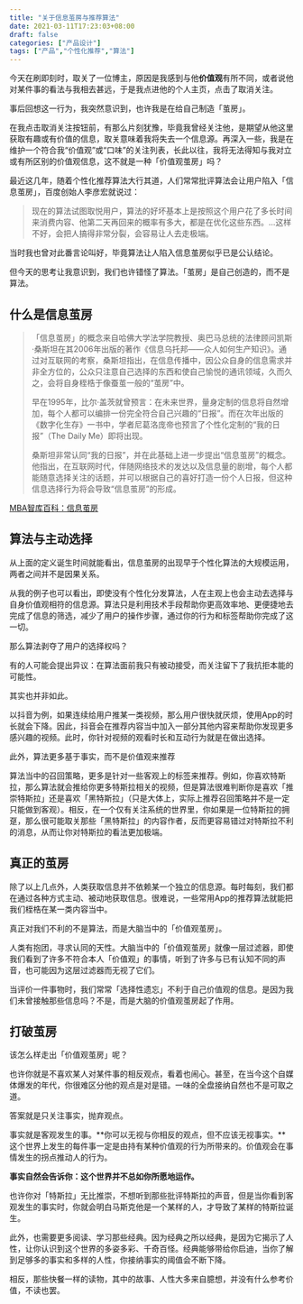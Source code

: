 ```yaml
---
title: "关于信息茧房与推荐算法"
date: 2021-03-11T17:23:03+08:00
draft: false
categories: ["产品设计"]
tags: ["产品","个性化推荐","算法"]
---
```


今天在刷即刻时，取关了一位博主，原因是我感到与他**价值观**有所不同，或者说他对某件事的看法与我相去甚远，于是我点进他的个人主页，点击了取消关注。

事后回想这一行为，我突然意识到，也许我是在给自己制造「茧房」。

在我点击取消关注按钮前，有那么片刻犹豫，毕竟我曾经关注他，是期望从他这里获取有趣或有价值的信息，取关意味着我将失去一个信息源。再深入一些，我是在维护一个符合我“价值观”或“口味”的关注列表，长此以往，我将无法得知与我对立或有所区别的价值观信息，这不就是一种「价值观茧房」吗？

最近这几年，随着个性化推荐算法大行其道，人们常常批评算法会让用户陷入「信息茧房」，百度创始人李彦宏就说过：

> 现在的算法试图取悦用户，算法的好坏基本上是按照这个用户花了多长时间来消费内容、他第二天再回来的概率有多大，都是在优化这些东西。...这样不好，会把人搞得非常分裂，会容易让人去走极端。

当时我也曾对此番言论叫好，毕竟算法让人陷入信息茧房似乎已是公认结论。

但今天的思考让我意识到，我们也许错怪了算法。「茧房」是自己创造的，而不是算法。

## 什么是信息茧房

> 「信息茧房」的概念来自哈佛大学法学院教授、奥巴马总统的法律顾问凯斯·桑斯坦在其2006年出版的著作《信息乌托邦——众人如何生产知识》。通过对互联网的考察，桑斯坦指出，在信息传播中，因公众自身的信息需求并非全方位的，公众只注意自己选择的东西和使自己愉悦的通讯领域，久而久之，会将自身桎梏于像蚕茧一般的“茧房”中。
>
> 早在1995年，比尔·盖茨就曾预言：在未来世界，量身定制的信息将自然增加，每个人都可以编排一份完全符合自己兴趣的“日报”。而在次年出版的《数字化生存》一书中，学者尼葛洛庞帝也预言了个性化定制的“我的日报”（The Daily Me）即将出现。
>
> 桑斯坦非常认同“我的日报”，并在此基础上进一步提出“信息茧房”的概念。他指出，在互联网时代，伴随网络技术的发达以及信息量的剧增，每个人都能随意选择关注的话题，并可以根据自己的喜好打造一份个人日报，但这种信息选择行为将会导致“信息茧房”的形成。

[MBA智库百科：信息茧房](https://wiki.mbalib.com/wiki/%E4%BF%A1%E6%81%AF%E8%8C%A7%E6%88%BF)

## 算法与主动选择

从上面的定义诞生时间就能看出，信息茧房的出现早于个性化算法的大规模运用，两者之间并不是因果关系。

从我的例子也可以看出，即使没有个性化分发算法，人在主观上也会主动去选择与自身价值观相符的信息源。算法只是利用技术手段帮助你更高效率地、更便捷地去完成了信息的筛选，减少了用户的操作步骤，通过你的行为和标签帮助你完成了这一切。

那么算法剥夺了用户的选择权吗？

有的人可能会提出异议：在算法面前我只有被动接受，而关注留下了我抗拒本能的可能性。

其实也并非如此。

以抖音为例，如果连续给用户推某一类视频，那么用户很快就厌烦，使用App的时长就会下降。因此，抖音会在推荐内容当中加入一部分其他内容来帮助你发现更多感兴趣的视频。此时，你针对视频的观看时长和互动行为就是在做出选择。

此外，算法更多基于事实，而不是价值观来推荐

算法当中的召回策略，更多是针对一些客观上的标签来推荐。例如，你喜欢特斯拉，那么算法就会推给你更多特斯拉相关的视频，但是算法很难判断你是喜欢「推崇特斯拉」还是喜欢「黑特斯拉」（只是大体上，实际上推荐召回策略并不是一定只能做到客观）。相反，在一个仅有关注系统的世界里，你如果是一位特斯拉的拥趸，那么很可能取关那些「黑特斯拉」的内容作者，反而更容易错过对特斯拉不利的消息，从而让你对特斯拉的看法更加极端。

## 真正的茧房

除了以上几点外，人类获取信息并不依赖某一个独立的信息源。每时每刻，我们都在通过各种方式主动、被动地获取信息。很难说，一些常用App的推荐算法就能把我们桎梏在某一类内容当中。

真正对我们不利的不是算法，而是大脑当中的「价值观茧房」。

人类有抱团，寻求认同的天性。大脑当中的「价值观茧房」就像一层过滤器，即使我们看到了许多不符合本人「价值观」的事情，听到了许多与已有认知不同的声音，也可能因为这层过滤器而无视了它们。

当评价一件事物时，我们常常「选择性遗忘」不利于自己价值观的信息。是因为我们未曾接触那些信息吗？不是，而是大脑的价值观茧房起了作用。

## 打破茧房

该怎么样走出「价值观茧房」呢？

也许你就是不喜欢某人对某件事的相反观点，看着也闹心。甚至，在当今这个自媒体爆发的年代，你很难区分他的观点是对是错。一味的全盘接纳自然也不是可取之道。

答案就是只关注事实，抛弃观点。

事实就是客观发生的事。**你可以无视与你相反的观点，但不应该无视事实。**这个世界上发生的每件事一定是由持有某种价值观的行为所带来的。价值观会在事情发生的拐点推动人的行为。

**事实自然会告诉你：这个世界并不总如你所愿地运作。**

也许你对「特斯拉」无比推崇，不想听到那些批评特斯拉的声音，但是当你看到客观发生的事实时，你就会明白马斯克他是一个某样的人，才导致了某样的特斯拉诞生。

此外，也需要更多阅读、学习那些经典。因为经典之所以经典，是因为它揭示了人性，让你认识到这个世界的多姿多彩、千奇百怪。经典能够带给你启迪，当你了解到足够多的事实和多样的人性，你接纳事实的阈值会不断下降。

相反，那些快餐一样的读物，其中的故事、人性大多来自臆想，并没有什么参考价值，不读也罢。


